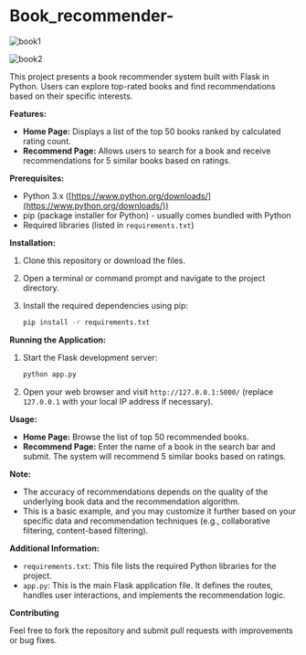 ﻿# Book_recommender-

![book1](https://github.com/geetanshudev/Book_recommender-/assets/119582068/cbee851b-0eaa-46d2-b7ff-d22a533f93c4)

![book2](https://github.com/geetanshudev/Book_recommender-/assets/119582068/ed084c52-4e77-4815-872a-c4b260481bb8)

This project presents a book recommender system built with Flask in Python. Users can explore top-rated books and find recommendations based on their specific interests.

**Features:**

* **Home Page:** Displays a list of the top 50 books ranked by calculated rating count.
* **Recommend Page:** Allows users to search for a book and receive recommendations for 5 similar books based on ratings.

**Prerequisites:**

* Python 3.x ([https://www.python.org/downloads/](https://www.python.org/downloads/))
* pip (package installer for Python) - usually comes bundled with Python
* Required libraries (listed in `requirements.txt`)

**Installation:**

1. Clone this repository or download the files.
2. Open a terminal or command prompt and navigate to the project directory.
3. Install the required dependencies using pip:

   ```bash
   pip install -r requirements.txt
   ```

**Running the Application:**

1. Start the Flask development server:

   ```bash
   python app.py
   ```

2. Open your web browser and visit `http://127.0.0.1:5000/` (replace `127.0.0.1` with your local IP address if necessary).

**Usage:**

* **Home Page:** Browse the list of top 50 recommended books.
* **Recommend Page:** Enter the name of a book in the search bar and submit. The system will recommend 5 similar books based on ratings.

**Note:**

* The accuracy of recommendations depends on the quality of the underlying book data and the recommendation algorithm.
* This is a basic example, and you may customize it further based on your specific data and recommendation techniques (e.g., collaborative filtering, content-based filtering).

**Additional Information:**

* `requirements.txt`: This file lists the required Python libraries for the project.
* `app.py`: This is the main Flask application file. It defines the routes, handles user interactions, and implements the recommendation logic.




**Contributing**

Feel free to fork the repository and submit pull requests with improvements or bug fixes.
